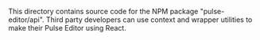 This directory contains source code for the NPM package "pulse-editor/api". Third party developers can use context and wrapper utilities to make their Pulse Editor using React.